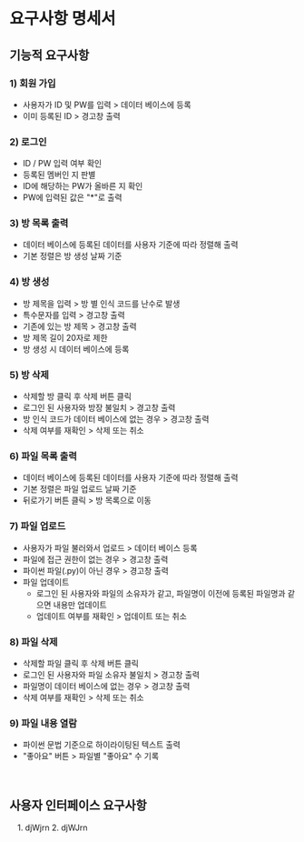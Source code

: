 # 요구사항 명세서
## 기능적 요구사항

### 1) 회원 가입
- 사용자가 ID 및 PW를 입력 > 데이터 베이스에 등록
- 이미 등록된 ID > 경고창 출력

### 2) 로그인
- ID / PW 입력 여부 확인
- 등록된 멤버인 지 판별
- ID에 해당하는 PW가 올바른 지 확인
- PW에 입력된 값은 "\*"로 출력

### 3) 방 목록 출력
- 데이터 베이스에 등록된 데이터를 사용자 기준에 따라 정렬해 출력
- 기본 정렬은 방 생성 날짜 기준

### 4) 방 생성
- 방 제목을 입력 > 방 별 인식 코드를 난수로 발생
- 특수문자를 입력 > 경고창 출력
- 기존에 있는 방 제목 > 경고창 출력
- 방 제목 길이 20자로 제한
- 방 생성 시 데이터 베이스에 등록

### 5) 방 삭제
- 삭제할 방 클릭 후 삭제 버튼 클릭
- 로그인 된 사용자와 방장 불일치 > 경고창 출력
- 방 인식 코드가 데이터 베이스에 없는 경우 > 경고창 출력
- 삭제 여부를 재확인 > 삭제 또는 취소

### 6) 파일 목록 출력
- 데이터 베이스에 등록된 데이터를 사용자 기준에 따라 정렬해 출력
- 기본 정렬은 파일 업로드 날짜 기준
- 뒤로가기 버튼 클릭 > 방 목록으로 이동

### 7) 파일 업로드
- 사용자가 파일 불러와서 업로드 > 데이터 베이스 등록
- 파일에 접근 권한이 없는 경우 > 경고창 출력
- 파이썬 파일(.py)이 아닌 경우 > 경고창 출력
- 파일 업데이트
  - 로그인 된 사용자와 파일의 소유자가 같고, 파일명이 이전에 등록된 파일명과 같으면 내용만 업데이트
  - 업데이트 여부를 재확인 > 업데이트 또는 취소

### 8) 파일 삭제
- 삭제할 파일 클릭 후 삭제 버튼 클릭
- 로그인 된 사용자와 파일 소유자 불일치 > 경고창 출력
- 파일명이 데이터 베이스에 없는 경우 > 경고창 출력
- 삭제 여부를 재확인 > 삭제 또는 취소

### 9) 파일 내용 열람
- 파이썬 문법 기준으로 하이라이팅된 텍스트 출력
- "좋아요" 버튼 > 파일별 "좋아요" 수 기록
<br/>

## 사용자 인터페이스 요구사항
<img src="https://t1.daumcdn.net/cfile/tistory/26650738545791312B" width="10" height="10">
1. djWjrn
2. djWJrn  
